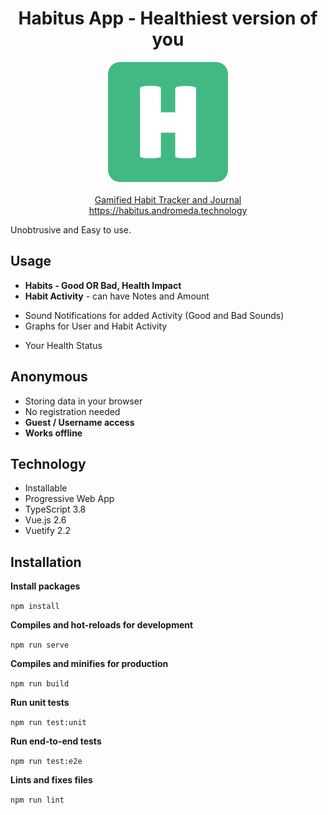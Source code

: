 <h1 align="center">Habitus App - Healthiest version of you</h1>
<p align="center">
  <a href="https://habitus.andromeda.technology"><img src="public/img/icons/logo.png"  alt="Habitus Logo" /></a>
  <br />
  <br />
  <a href="https://habitus.andromeda.technology">Gamified Habit Tracker and Journal</a>
  <br />
  <a href="https://habitus.andromeda.technology">https://habitus.andromeda.technology</a>
</p>

Unobtrusive and Easy to use.

## Usage

- **Habits - Good OR Bad, Health Impact**
- **Habit Activity** - can have Notes and Amount

* Sound Notifications for added Activity (Good and Bad Sounds)
* Graphs for User and Habit Activity

- Your Health Status

## Anonymous

- Storing data in your browser
- No registration needed
- **Guest / Username access**
- **Works offline**

## Technology

- Installable
- Progressive Web App
- TypeScript 3.8
- Vue.js 2.6
- Vuetify 2.2

## Installation

**Install packages**

`npm install`

**Compiles and hot-reloads for development**

`npm run serve`

**Compiles and minifies for production**

`npm run build`

**Run unit tests**

`npm run test:unit`

**Run end-to-end tests**

`npm run test:e2e`

**Lints and fixes files**

`npm run lint`
